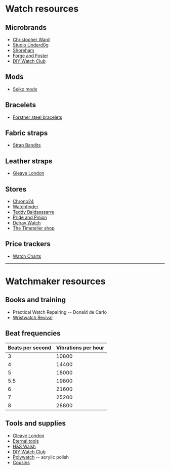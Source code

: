 # Watch resources

## Microbrands
- [Christopher Ward](https://www.christopherward.com/)
- [Studio Underd0g](https://underd0g.com/)
- [Shoreham](https://www.shorehamwatches.com/)
- [Forge and Foster](https://forgeandfoster.com/)
- [DIY Watch Club](https://shop.diywatch.club/)

## Mods
- [Seiko mods](https://www.namokimods.com/)

## Bracelets
- [Forstner steel bracelets](https://forstnerbands.com/)

## Fabric straps
- [Strap Bandits](https://www.strapbandits.com/)

## Leather straps
- [Gleave London](https://gleave.london/straps/)

## Stores
- [Chrono24](https://www.chrono24.co.uk)
- [Watchfinder](https://www.watchfinder.co.uk)
- [Teddy Baldasssarre](https://teddybaldassarre.com)
- [Pride and Pinion](https://prideandpinion.com)
- [Delray Watch](https://delraywatch.com)
- [The Timeteller shop](https://thetimetellershop.com/)

## Price trackers
- [Watch Charts](https://watchcharts.com/)

---

# Watchmaker resources

## Books and training
- Practical Watch Repairing -- Donald de Carlo
- [Wristwatch Revival](https://www.youtube.com/c/wristwatchrevival)

## Beat frequencies
|Beats per second | Vibrations per hour |
|---|---|
| 3	  | 10800 |
| 4	  | 14400 |
| 5	  | 18000 |
| 5.5 	  | 19800 |
| 6	  | 21600 |
| 7	  | 25200 |
| 8	  | 28800 |


## Tools and supplies
- [Gleave London](https://gleave.london/straps/)
- [Eternal tools](https://www.eternaltools.com/)
- [H&S Walsh](https://www.hswalsh.com/)
- [DIY Watch Club](https://shop.diywatch.club/collections/watchmaking-tools)
- [Polywatch](https://www.polywatch.de/) -- acrylic polish
- [Cousins](https://www.cousinsuk.com)

